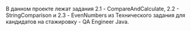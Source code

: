 В данном проекте лежат задания 2.1 - CompareAndCalculate, 2.2 - StringComparison и 2.3 - EvenNumbers из Технического задания для кандидатов на стажировку - QA Engineer Java.
